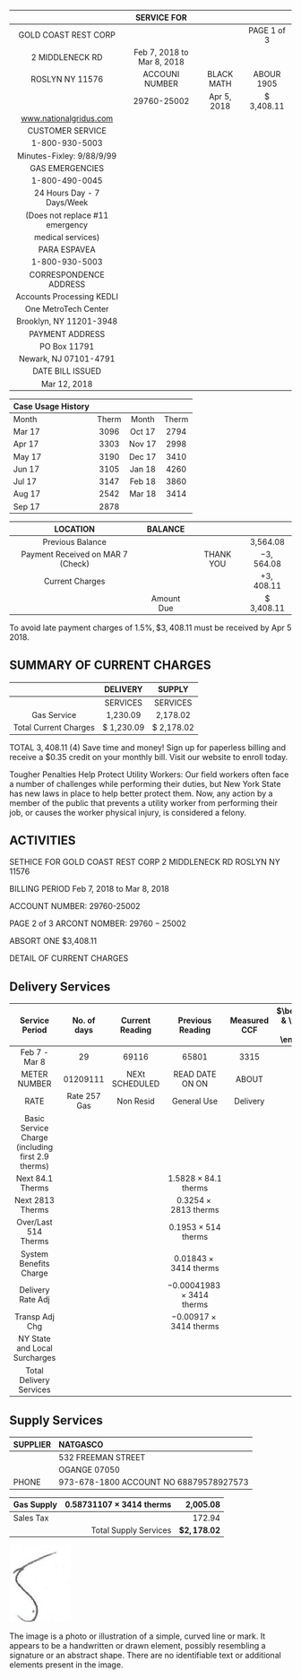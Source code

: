 | | SERVICE FOR |  |  |
| :--: | :--: | :--: | :--: |
| GOLD COAST REST CORP |  |  | PAGE 1 of 3 |
| 2 MIDDLENECK RD | Feb 7, 2018 to Mar 8, 2018 |  |  |
| ROSLYN NY 11576 | ACCOUNI NUMBER | BLACK MATH | ABOUR 1905 |
|  | 29760-25002 | Apr 5, 2018 | \$ 3,408.11 |
| www.nationalgridus.com |  |  |  |
| CUSTOMER SERVICE |  |  |  |
| 1-800-930-5003 |  |  |  |
| Minutes-Fixley: 9/88/9/99 |  |  |  |
| GAS EMERGENCIES |  |  |  |
| 1-800-490-0045 |  |  |  |
| 24 Hours Day - 7 Days/Week |  |  |  |
| (Does not replace \#11 emergency |  |  |  |
| medical services) |  |  |  |
| PARA ESPAVEA |  |  |  |
| 1-800-930-5003 |  |  |  |
| CORRESPONDENCE ADDRESS |  |  |  |
| Accounts Processing KEDLI |  |  |  |
| One MetroTech Center |  |  |  |
| Brooklyn, NY 11201-3948 |  |  |  |
| PAYMENT ADDRESS |  |  |  |
| PO Box 11791 |  |  |  |
| Newark, NJ 07101-4791 |  |  |  |
| DATE BILL ISSUED |  |  |  |
| Mar 12, 2018 |  |  |  |


| Case Usage History |  |  |  |
| :-- | :--: | :--: | :--: |
| Month | Therm | Month | Therm |
| Mar 17 | 3096 | Oct 17 | 2794 |
| Apr 17 | 3303 | Nov 17 | 2998 |
| May 17 | 3190 | Dec 17 | 3410 |
| Jun 17 | 3105 | Jan 18 | 4260 |
| Jul 17 | 3147 | Feb 18 | 3860 |
| Aug 17 | 2542 | Mar 18 | 3414 |
| Sep 17 | 2878 |  |  |


| LOCATION | BALANCE |  |  |
| :--: | :--: | :--: | :--: |
| Previous Balance |  |  | 3,564.08 |
| Payment Received on MAR 7 (Check) |  | THANK YOU | $-3,564.08$ |
| Current Charges |  |  | $+3,408.11$ |
|  | Amount Due |  | \$ 3,408.11 |

To avoid late payment charges of $1.5 \%, \$ 3,408.11$ must be received by Apr 5 2018.

## SUMMARY OF CURRENT CHARGES

|  | DELIVERY | SUPPLY |
| :--: | :--: | :--: |
|  | SERVICES | SERVICES |
| Gas Service | 1,230.09 | 2,178.02 |
| Total Current Charges | \$ 1,230.09 | \$ 2,178.02 |

TOTAL
$3,408.11$
(4) Save time and money! Sign up for paperless billing and receive a $\$ 0.35$ credit on your monthly bill. Visit our website to enroll today.

Tougher Penalties Help Protect Utility Workers: Our field workers often face a number of challenges while performing their duties, but New York State has new laws in place to help better protect them. Now, any action by a member of the public that prevents a utility worker from performing their job, or causes the worker physical injury, is considered a felony.

## ACTIVITIES

SETHICE FOR
GOLD COAST REST CORP
2 MIDDLENECK RD
ROSLYN NY 11576

BILLING PERIOD
Feb 7, 2018 to Mar 8, 2018

ACCOUNT NUMBER:
29760-25002

PAGE 2 of 3
ARCONT NOMBER:
$29760-25002$

ABSORT ONE
$3,408.11

DETAIL OF CURRENT CHARGES

## Delivery Services

| Service Period | No. of <br> days | Current <br> Reading | Previous <br> Reading | Measured <br> CCF | $\begin{aligned} & \text { I } \\ & \text { I } \end{aligned}$ | Ineent <br> Factor | $\begin{aligned} & =\end{aligned}$ | Themes <br> Used |
| :--: | :--: | :--: | :--: | :--: | :--: | :--: | :--: | :--: |
| Feb 7 - Mar 8 | 29 | 69116 | 65801 | 3315 | 1.02997 |  | 3414 |  |
| METER NUMBER | 01209111 | NEXt SCHEDULED | READ DATE ON ON | ABOUT | Apr 9 |  |  |  |
| RATE | Rate 257 Gas | Non Resid | General Use | Delivery |  |  |  |  |
| Basic Service Charge (including first 2.9 therms) |  |  |  |  |  |  |  | 36.40 |
| Next 84.1 Therms |  |  | $1.5828 \times 84.1$ therms |  |  |  |  | 133.11 |
| Next 2813 Therms |  |  | $0.3254 \times 2813$ therms |  |  |  |  | 915.35 |
| Over/Last 514 Therms |  |  | $0.1953 \times 514$ therms |  |  |  |  | 100.38 |
| System Benefits Charge |  |  | $0.01843 \times 3414$ therms |  |  |  |  | 62.92 |
| Delivery Rate Adj |  |  | $-0.00041983 \times 3414$ therms |  |  |  |  | $-1.43$ |
| Transp Adj Chg |  |  | $-0.00917 \times 3414$ therms |  |  |  |  | $-31.31$ |
| NY State and Local Surcharges |  |  |  |  |  |  |  | 14.67 |
| Total Delivery Services |  |  |  |  |  |  |  | $\$ 1,230.09$ |

## Supply Services

| SUPPLIER | NATGASCO |
| :-- | :-- |
|  | 532 FREEMAN STREET |
|  | OGANGE 07050 |
| PHONE | 973-678-1800 ACCOUNT NO 68879578927573 |


| Gas Supply | $0.58731107 \times 3414$ therms | 2,005.08 |
| :-- | --: | --: |
| Sales Tax |  | 172.94 |
|  | Total Supply Services | $\mathbf{\$ 2 , 1 7 8 . 0 2}$ |  |

![](images/img-0.jpeg)

The image is a photo or illustration of a simple, curved line or mark. It appears to be a handwritten or drawn element, possibly resembling a signature or an abstract shape. There are no identifiable text or additional elements present in the image.

